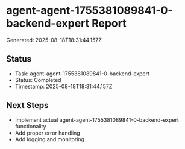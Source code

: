 # agent-agent-1755381089841-0-backend-expert Report

Generated: 2025-08-18T18:31:44.157Z

## Status
- Task: agent-agent-1755381089841-0-backend-expert
- Status: Completed
- Timestamp: 2025-08-18T18:31:44.157Z

## Next Steps
- Implement actual agent-agent-1755381089841-0-backend-expert functionality
- Add proper error handling
- Add logging and monitoring

